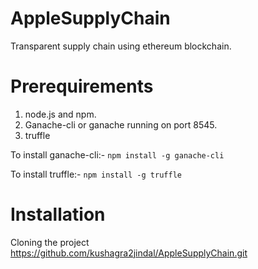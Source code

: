 # AppleSupplyChain
Transparent supply chain using ethereum blockchain.

# Prerequirements
1. node.js and npm.
2. Ganache-cli or ganache running on port 8545.
3. truffle

To install ganache-cli:-
``` npm install -g ganache-cli ```

To install truffle:-
``` npm install -g truffle ```

# Installation

Cloning the project https://github.com/kushagra2jindal/AppleSupplyChain.git
